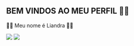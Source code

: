 ## BEM VINDOS AO MEU PERFIL 🐺💜

💜🐺 Meu nome é Liandra 🐺💜

![](cv)[](https://media1.tenor.com/m/YTDyK4CsJ6MAAAAd/stray-kids.gif)
![](https://media.tenor.com/Jqjicib1kKgAAAAM/park-jimin-jimin.gif)


<!--


![](https://media1.tenor.com/m/ujMdlaJfQtQAAAAC/i-miss-you-bts-im-an-army.gif)
